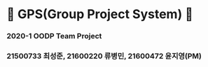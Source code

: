 # 📡 GPS(Group Project System) 📡

### 2020-1 OODP Team Project 
### 21500733 최성준, 21600220 류병민, 21600472 윤지영(PM)
